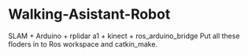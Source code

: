 # Walking-Asistant-Robot
SLAM + Arduino + rplidar a1 + kinect + ros_arduino_bridge
Put all these floders in to Ros workspace and catkin_make.
